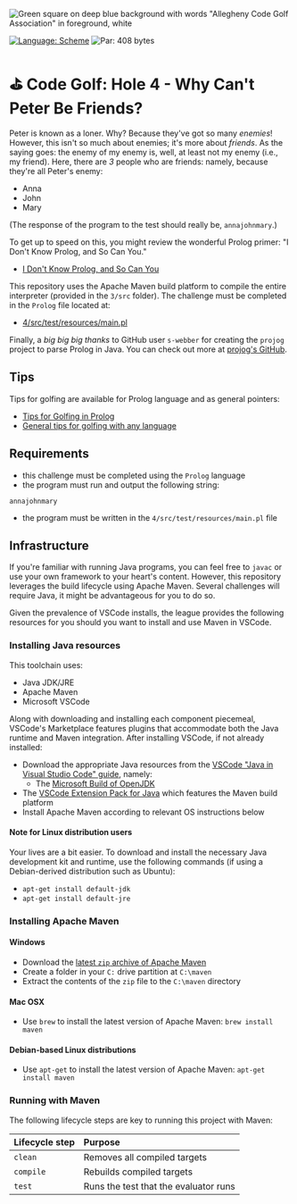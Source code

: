 ![Green square on deep blue background with words "Allegheny Code Golf Association" in foreground, white](https://github.com/allegheny-college-cmpsc-201-spring-2024/golf/assets/1552764/d3ee6a91-74c9-482b-84eb-ec9a2e8dee05)

[![Language: Scheme](https://img.shields.io/badge/Language-Scheme-brown.svg)](https://scheme.com/tspl4/start.html#./start:h0)
![Par: 408 bytes](https://img.shields.io/badge/Par-408_bytes-green)

# ⛳ Code Golf: Hole 4 - Why Can't Peter Be Friends?

Peter is known as a loner. Why? Because they've got so many _enemies_! However, this isn't so much about enemies; it's more
about _friends_. As the saying goes: the enemy of my enemy is, well, at least not my enemy (i.e., my friend). Here, there
are _3_ people who are friends: namely, because they're all Peter's enemy:

* Anna
* John
* Mary

(The response of the program to the test should really be, `annajohnmary`.)

To get up to speed on this, you might review the wonderful Prolog primer: "I Don't Know Prolog, and So Can You."

* [I Don't Know Prolog, and So Can You](https://www.infoq.com/presentations/prolog-introduction/)

This repository uses the Apache Maven build platform to compile the entire interpreter (provided in the `3/src` folder).
The challenge must be completed in the `Prolog` file located at:

* [4/src/test/resources/main.pl](4/src/test/resources/main.pl)

Finally, a _big big big thanks_ to GitHub user `s-webber` for creating the `projog` project to parse Prolog in Java. You 
can check out more at [projog's GitHub](https://github.com/s-webber/projog).

## Tips

Tips for golfing are available for Prolog language and as general pointers:

* [Tips for Golfing in Prolog](https://code.golf/wiki/langs/prolog)
* [General tips for golfing with any language](https://codegolf.stackexchange.com/questions/5285/tips-for-golfing-in-all-languages)

## Requirements

* this challenge must be completed using the `Prolog` language
* the program must run and output the following string:
```
annajohnmary
```
* the program must be written in the `4/src/test/resources/main.pl` file

## Infrastructure

If you're familiar with running Java programs, you can feel free to `javac` or use your own framework to your heart's content. 
However, this repository leverages the build lifecycle using Apache Maven. Several challenges will require Java, it might be advantageous 
for you to do so.

Given the prevalence of VSCode installs, the league provides the following resources for you should you want to install and use
Maven in VSCode.

### Installing Java resources 

This toolchain uses:

* Java JDK/JRE
* Apache Maven
* Microsoft VSCode

Along with downloading and installing each component piecemeal, VSCode's Marketplace features plugins that accommodate both the Java runtime and Maven integration. After installing VSCode, if not already installed:

* Download the appropriate Java resources from the [VSCode "Java in Visual Studio Code" guide](https://code.visualstudio.com/docs/languages/java), namely:
  * The [Microsoft Build of OpenJDK](https://www.microsoft.com/openjdk)
* The [VSCode Extension Pack for Java](https://code.visualstudio.com/docs/java/java-build) which features the Maven build platform
* Install Apache Maven according to relevant OS instructions below

#### Note for Linux distribution users

Your lives are a bit easier. To download and install the necessary Java development kit and runtime, use the following commands (if using a Debian-derived distribution such as Ubuntu):

* `apt-get install default-jdk`
* `apt-get install default-jre`

### Installing Apache Maven

#### Windows

* Download the [latest `zip` archive of Apache Maven](https://dlcdn.apache.org/maven/maven-3/3.9.6/binaries/apache-maven-3.9.6-bin.zip)
* Create a folder in your `C:` drive partition at `C:\maven`
* Extract the contents of the `zip` file to the `C:\maven` directory

#### Mac OSX

* Use `brew` to install the latest version of Apache Maven: `brew install maven`

#### Debian-based Linux distributions

* Use `apt-get` to install the latest version of Apache Maven: `apt-get install maven`

### Running with Maven

The following lifecycle steps are key to running this project with Maven:

|Lifecycle step |Purpose |
|:--------------|:-------|
|`clean`        |Removes all compiled targets |
|`compile`      |Rebuilds compiled targets|
|`test`         |Runs the test that the evaluator runs|
